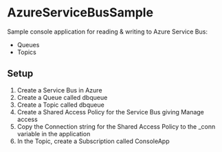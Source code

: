 # AzureServiceBusSample

Sample console application for reading & writing to Azure Service Bus:
- Queues
- Topics

## Setup
1. Create a Service Bus in Azure
2. Create a Queue called dbqueue
3. Create a Topic called dbqueue
4. Create a Shared Access Policy for the Service Bus giving Manage access
5. Copy the Connection string for the Shared Access Policy to the _conn variable in the application
6. In the Topic, create a Subscription called ConsoleApp